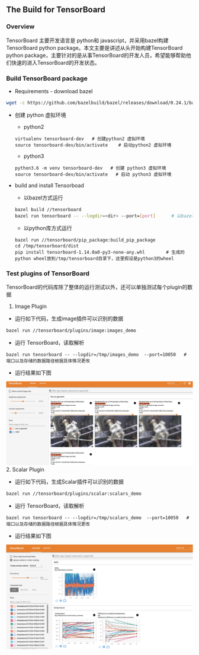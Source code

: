 ## The Build for TensorBoard
### Overview
TensorBoard 主要开发语言是 python和 javascript，并采用bazel构建 TensorBoard python package。本文主要是讲述从头开始构建TensorBoard python package，主要针对的是从事TensorBoard的开发人员，希望能够帮助他们快速的进入TensorBoard的开发状态。
### Build TensorBoard package 
* Requirements - download bazel
```sh
wget -c https://github.com/bazelbuild/bazel/releases/download/0.24.1/bazel-0.24.1-installer-linux-x86_64.sh # 这里下载的是 0.24版本，如果需要其他版本，只需要换对应的版本即可
```
* 创建 python 虚拟环境
  * python2
  
  ```
  virtualenv tensorboard-dev   # 创建python2 虚拟环境
  source tensorboard-dev/bin/activate    # 启动python2 虚拟环境
  ```
  * python3
  
  ```
  python3.6 -m venv tensorboard-dev   # 创建 python3 虚拟环境 
  source tensorboard-dev/bin/activate   # 启动 python3 虚拟环境
  ```
* build and install Tensorboad 
  * 以bazel方式运行
  ```sh
  bazel build //tensorboard
  bazel run tensorboard -- --logdir=<dir> --port=[port]      # 以bazel方式运行tensorboard
  ```
  * 以python库方式运行
  ```
  bazel run //tensorboard/pip_package:build_pip_package
  cd /tmp/tensorboard/dist
  pip install tensorboard-1.14.0a0-py3-none-any.whl        # 生成的python wheel放到/tmp/tensorboard目录下，这里假设是python3的wheel
  ```
### Test plugins of TensorBoard 
TensorBoard的代码库除了整体的运行测试以外，还可以单独测试每个plugin的数据
1. Image Plugin
* 运行如下代码，生成image插件可以识别的数据
```sh
bazel run //tensorboard/plugins/image:images_demo
```
* 运行 TensorBoard，读取解析
```
bazel run tensorboard -- --logdir=/tmp/images_demo  --port=10050   # 端口以及存储的数据路径根据具体情况更改
```
* 运行结果如下图 

![image_plugin](build/image_plugin.jpeg)
2. Scalar Plugin
* 运行如下代码，生成Scalar插件可以识别的数据
```sh
bazel run //tensorboard/plugins/scalar:scalars_demo
```
* 运行 TensorBoard，读取解析
```
bazel run tensorboard -- --logdir=/tmp/scalars_demo  --port=10050   # 端口以及存储的数据路径根据具体情况更改
```
* 运行结果如下图 

![scalar_plugin](build/scalar_plugin.jpeg)
